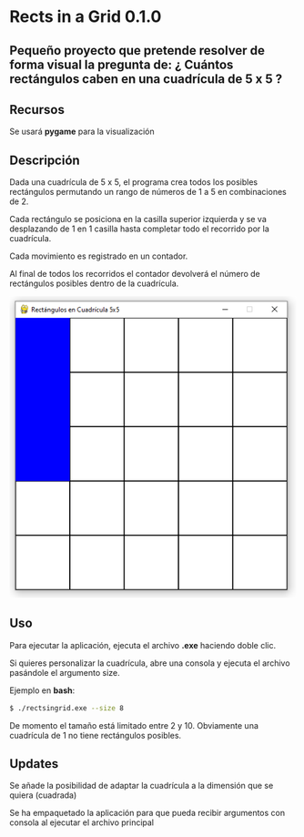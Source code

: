 # Rects in a Grid 0.1.0

## Pequeño proyecto que pretende resolver de forma visual la pregunta de: ¿ Cuántos rectángulos caben en una cuadrícula de 5 x 5 ?

## Recursos
Se usará **pygame** para la visualización

## Descripción
Dada una cuadrícula de 5 x 5, el programa crea todos los posibles rectángulos permutando un rango de números de 1 a 5 en combinaciones de 2.

Cada rectángulo se posiciona en la casilla superior izquierda y se va desplazando de 1 en 1 casilla hasta completar todo el recorrido por la cuadrícula.

Cada movimiento es registrado en un contador.

Al final de todos los recorridos el contador devolverá el número de rectángulos posibles dentro de la cuadrícula.

![alt text](images/image-1.png)

## Uso
Para ejecutar la aplicación, ejecuta el archivo **.exe** haciendo doble clic.

Si quieres personalizar la cuadrícula, abre una consola y ejecuta el archivo pasándole el argumento size.

Ejemplo en **bash**:

```sh
$ ./rectsingrid.exe --size 8
```

De momento el tamaño está limitado entre 2 y 10. Obviamente una cuadrícula de 1 no tiene rectángulos posibles.

## Updates
Se añade la posibilidad de adaptar la cuadrícula a la dimensión que se quiera (cuadrada)

Se ha empaquetado la aplicación para que pueda recibir argumentos con consola al ejecutar el archivo principal